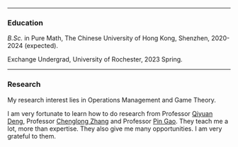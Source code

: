 * * *
### Education
_B.Sc._ in Pure Math, The Chinese University of Hong Kong, Shenzhen, 2020-2024 (expected).

Exchange Undergrad, University of Rochester, 2023 Spring.

* * *
### Research
My research interest lies in Operations Management and Game Theory.

I am very fortunate to learn how to do research from Professor [Qiyuan Deng](https://myweb.cuhk.edu.cn/dengqiyuan), Professor [Chenglong Zhang](https://myweb.cuhk.edu.cn/zhangchenglong) and Professor [Pin Gao](https://myweb.cuhk.edu.cn/gaopin). They teach me a lot, more than expertise. They also give me many opportunities. I am very grateful to them.
